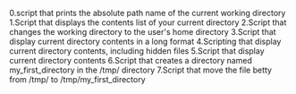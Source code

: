 0.script that prints the absolute path name of the current working directory 
1.Script that displays the contents list of your current directory
2.Script that changes the working directory to the user's home directory 
3.Script that display current directory contents in a long format
4.Scripting that display current directory contents, including hidden files 
5.Script that display current directory contents 
6.Script that creates a directory named my_first_directory in the /tmp/ directory
7.Script that move the file betty from /tmp/ to /tmp/my_first_directory
